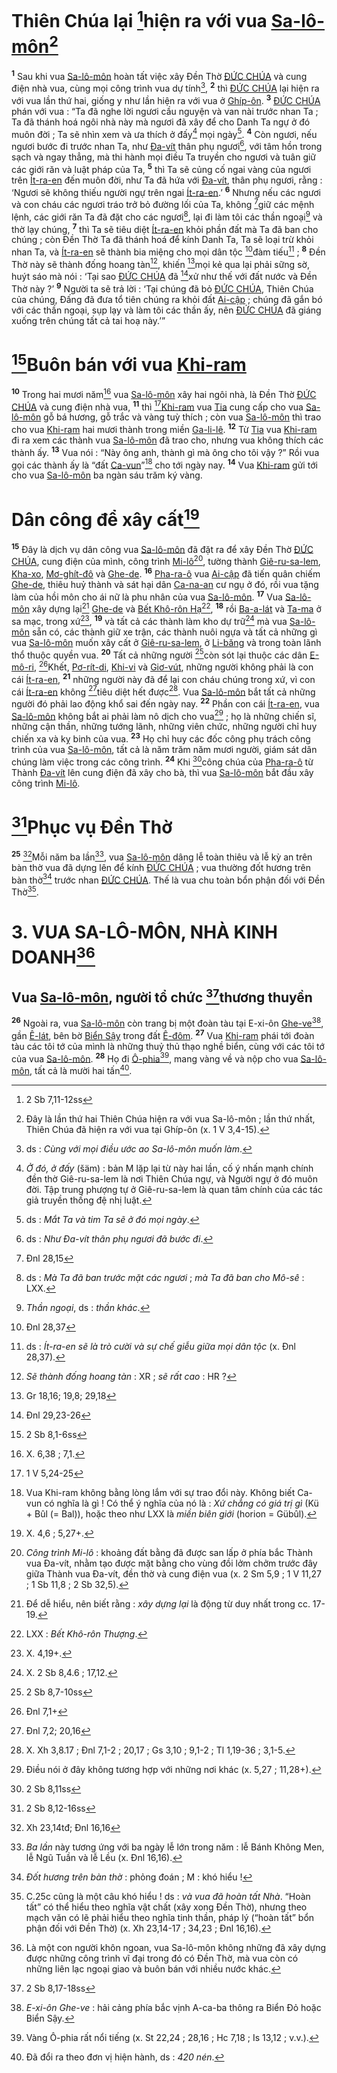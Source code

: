 # Thiên Chúa lại [^1@-9fb3aad8-0b06-4832-bace-712f8bcfb9ea]hiện ra với vua [Sa-lô-môn]()[^1-9fb3aad8-0b06-4832-bace-712f8bcfb9ea]

<sup><b>1</b></sup> Sau khi vua [Sa-lô-môn]() hoàn tất việc xây Đền Thờ [ĐỨC CHÚA]() và cung điện nhà vua, cùng mọi công trình vua dự tính[^2-9fb3aad8-0b06-4832-bace-712f8bcfb9ea], <sup><b>2</b></sup> thì [ĐỨC CHÚA]() lại hiện ra với vua lần thứ hai, giống y như lần hiện ra với vua ở [Ghíp-ôn](). <sup><b>3</b></sup> [ĐỨC CHÚA]() phán với vua : “Ta đã nghe lời ngươi cầu nguyện và van nài trước nhan Ta ; Ta đã thánh hoá ngôi nhà này mà ngươi đã xây để cho Danh Ta ngự ở đó muôn đời ; Ta sẽ nhìn xem và ưa thích ở đấy[^3-9fb3aad8-0b06-4832-bace-712f8bcfb9ea] mọi ngày[^4-9fb3aad8-0b06-4832-bace-712f8bcfb9ea]. <sup><b>4</b></sup> Còn ngươi, nếu ngươi bước đi trước nhan Ta, như [Đa-vít]() thân phụ ngươi[^5-9fb3aad8-0b06-4832-bace-712f8bcfb9ea], với tâm hồn trong sạch và ngay thẳng, mà thi hành mọi điều Ta truyền cho ngươi và tuân giữ các giới răn và luật pháp của Ta, <sup><b>5</b></sup> thì Ta sẽ củng cố ngai vàng của ngươi trên [Ít-ra-en]() đến muôn đời, như Ta đã hứa với [Đa-vít](), thân phụ ngươi, rằng : ‘Ngươi sẽ không thiếu người ngự trên ngai [Ít-ra-en]().’ <sup><b>6</b></sup> Nhưng nếu các ngươi và con cháu các ngươi tráo trở bỏ đường lối của Ta, không [^2@-9fb3aad8-0b06-4832-bace-712f8bcfb9ea]giữ các mệnh lệnh, các giới răn Ta đã đặt cho các ngươi[^6-9fb3aad8-0b06-4832-bace-712f8bcfb9ea], lại đi làm tôi các thần ngoại[^7-9fb3aad8-0b06-4832-bace-712f8bcfb9ea] và thờ lạy chúng, <sup><b>7</b></sup> thì Ta sẽ tiêu diệt [Ít-ra-en]() khỏi phần đất mà Ta đã ban cho chúng ; còn Đền Thờ Ta đã thánh hoá để kính Danh Ta, Ta sẽ loại trừ khỏi nhan Ta, và [Ít-ra-en]() sẽ thành bia miệng cho mọi dân tộc [^3@-9fb3aad8-0b06-4832-bace-712f8bcfb9ea]đàm tiếu[^8-9fb3aad8-0b06-4832-bace-712f8bcfb9ea] ; <sup><b>8</b></sup> Đền Thờ này sẽ thành đống hoang tàn[^9-9fb3aad8-0b06-4832-bace-712f8bcfb9ea], khiến [^4@-9fb3aad8-0b06-4832-bace-712f8bcfb9ea]mọi kẻ qua lại phải sững sờ, huýt sáo mà nói : ‘Tại sao [ĐỨC CHÚA]() đã [^5@-9fb3aad8-0b06-4832-bace-712f8bcfb9ea]xử như thế với đất nước và Đền Thờ này ?’ <sup><b>9</b></sup> Người ta sẽ trả lời : ‘Tại chúng đã bỏ [ĐỨC CHÚA](), Thiên Chúa của chúng, Đấng đã đưa tổ tiên chúng ra khỏi đất [Ai-cập]() ; chúng đã gắn bó với các thần ngoại, sụp lạy và làm tôi các thần ấy, nên [ĐỨC CHÚA]() đã giáng xuống trên chúng tất cả tai hoạ này.’”

# [^6@-9fb3aad8-0b06-4832-bace-712f8bcfb9ea]Buôn bán với vua [Khi-ram]()

<sup><b>10</b></sup> Trong hai mươi năm[^10-9fb3aad8-0b06-4832-bace-712f8bcfb9ea] vua [Sa-lô-môn]() xây hai ngôi nhà, là Đền Thờ [ĐỨC CHÚA]() và cung điện nhà vua, <sup><b>11</b></sup> thì [^7@-9fb3aad8-0b06-4832-bace-712f8bcfb9ea][Khi-ram]() vua [Tia]() cung cấp cho vua [Sa-lô-môn]() gỗ bá hương, gỗ trắc và vàng tuỳ thích ; còn vua [Sa-lô-môn]() thì trao cho vua [Khi-ram]() hai mươi thành trong miền [Ga-li-lê](). <sup><b>12</b></sup> Từ [Tia]() vua [Khi-ram]() đi ra xem các thành vua [Sa-lô-môn]() đã trao cho, nhưng vua không thích các thành ấy. <sup><b>13</b></sup> Vua nói : “Này ông anh, thành gì mà ông cho tôi vậy ?” Rồi vua gọi các thành ấy là “đất [Ca-vun]()”[^11-9fb3aad8-0b06-4832-bace-712f8bcfb9ea] cho tới ngày nay. <sup><b>14</b></sup> Vua [Khi-ram]() gửi tới cho vua [Sa-lô-môn]() ba ngàn sáu trăm ký vàng.

# Dân công để xây cất[^12-9fb3aad8-0b06-4832-bace-712f8bcfb9ea]

<sup><b>15</b></sup> Đây là dịch vụ dân công vua [Sa-lô-môn]() đã đặt ra để xây Đền Thờ [ĐỨC CHÚA](), cung điện của mình, công trình [Mi-lô]()[^13-9fb3aad8-0b06-4832-bace-712f8bcfb9ea], tường thành [Giê-ru-sa-lem](), [Kha-xo](), [Mơ-ghít-đô]() và [Ghe-de](). <sup><b>16</b></sup> [Pha-ra-ô]() vua [Ai-cập]() đã tiến quân chiếm [Ghe-de](), thiêu huỷ thành và sát hại dân [Ca-na-an]() cư ngụ ở đó, rồi vua tặng làm của hồi môn cho ái nữ là phu nhân của vua [Sa-lô-môn](). <sup><b>17</b></sup> Vua [Sa-lô-môn]() xây dựng lại[^14-9fb3aad8-0b06-4832-bace-712f8bcfb9ea] [Ghe-de]() và [Bết Khô-rôn Hạ]()[^15-9fb3aad8-0b06-4832-bace-712f8bcfb9ea], <sup><b>18</b></sup> rồi [Ba-a-lát]() và [Ta-ma]() ở sa mạc, trong xứ[^16-9fb3aad8-0b06-4832-bace-712f8bcfb9ea], <sup><b>19</b></sup> và tất cả các thành làm kho dự trữ[^17-9fb3aad8-0b06-4832-bace-712f8bcfb9ea] mà vua [Sa-lô-môn]() sẵn có, các thành giữ xe trận, các thành nuôi ngựa và tất cả những gì vua [Sa-lô-môn]() muốn xây cất ở [Giê-ru-sa-lem](), ở [Li-băng]() và trong toàn lãnh thổ thuộc quyền vua. <sup><b>20</b></sup> Tất cả những người [^8@-9fb3aad8-0b06-4832-bace-712f8bcfb9ea]còn sót lại thuộc các dân [E-mô-ri](), [^9@-9fb3aad8-0b06-4832-bace-712f8bcfb9ea]Khết, [Pơ-rít-di](), [Khi-vi]() và [Giơ-vút](), những người không phải là con cái [Ít-ra-en](), <sup><b>21</b></sup> những người này đã để lại con cháu chúng trong xứ, vì con cái [Ít-ra-en]() không [^10@-9fb3aad8-0b06-4832-bace-712f8bcfb9ea]tiêu diệt hết được[^18-9fb3aad8-0b06-4832-bace-712f8bcfb9ea]. Vua [Sa-lô-môn]() bắt tất cả những người đó phải lao động khổ sai đến ngày nay. <sup><b>22</b></sup> Phần con cái [Ít-ra-en](), vua [Sa-lô-môn]() không bắt ai phải làm nô dịch cho vua[^19-9fb3aad8-0b06-4832-bace-712f8bcfb9ea] ; họ là những chiến sĩ, những cận thần, những tướng lãnh, những viên chức, những người chỉ huy chiến xa và kỵ binh của vua. <sup><b>23</b></sup> Họ chỉ huy các đốc công phụ trách công trình của vua [Sa-lô-môn](), tất cả là năm trăm năm mươi người, giám sát dân chúng làm việc trong các công trình. <sup><b>24</b></sup> Khi [^11@-9fb3aad8-0b06-4832-bace-712f8bcfb9ea]công chúa của [Pha-ra-ô]() từ Thành [Đa-vít]() lên cung điện đã xây cho bà, thì vua [Sa-lô-môn]() bắt đầu xây công trình [Mi-lô]().

# [^12@-9fb3aad8-0b06-4832-bace-712f8bcfb9ea]Phục vụ Đền Thờ

<sup><b>25</b></sup> [^13@-9fb3aad8-0b06-4832-bace-712f8bcfb9ea]Mỗi năm ba lần[^20-9fb3aad8-0b06-4832-bace-712f8bcfb9ea], vua [Sa-lô-môn]() dâng lễ toàn thiêu và lễ kỳ an trên bàn thờ vua đã dựng lên để kính [ĐỨC CHÚA]() ; vua thường đốt hương trên bàn thờ[^21-9fb3aad8-0b06-4832-bace-712f8bcfb9ea] trước nhan [ĐỨC CHÚA](). Thế là vua chu toàn bổn phận đối với Đền Thờ[^22-9fb3aad8-0b06-4832-bace-712f8bcfb9ea].

# 3. VUA SA-LÔ-MÔN, NHÀ KINH DOANH[^23-9fb3aad8-0b06-4832-bace-712f8bcfb9ea]

## Vua [Sa-lô-môn](), người tổ chức [^14@-9fb3aad8-0b06-4832-bace-712f8bcfb9ea]thương thuyền

<sup><b>26</b></sup> Ngoài ra, vua [Sa-lô-môn]() còn trang bị một đoàn tàu tại E-xi-ôn [Ghe-ve]()[^24-9fb3aad8-0b06-4832-bace-712f8bcfb9ea], gần [Ê-lát](), bên bờ [Biển Sậy]() trong đất [Ê-đôm](). <sup><b>27</b></sup> Vua [Khi-ram]() phái tới đoàn tàu các tôi tớ của mình là những thuỷ thủ thạo nghề biển, cùng với các tôi tớ của vua [Sa-lô-môn](). <sup><b>28</b></sup> Họ đi [Ô-phia]()[^25-9fb3aad8-0b06-4832-bace-712f8bcfb9ea], mang vàng về và nộp cho vua [Sa-lô-môn](), tất cả là mười hai tấn[^26-9fb3aad8-0b06-4832-bace-712f8bcfb9ea].

[^1-9fb3aad8-0b06-4832-bace-712f8bcfb9ea]: Đây là lần thứ hai Thiên Chúa hiện ra với vua Sa-lô-môn ; lần thứ nhất, Thiên Chúa đã hiện ra với vua tại Ghíp-ôn (x. 1 V 3,4-15).

[^2-9fb3aad8-0b06-4832-bace-712f8bcfb9ea]: ds : _Cùng với mọi điều ước ao Sa-lô-môn muốn làm_.

[^3-9fb3aad8-0b06-4832-bace-712f8bcfb9ea]: _Ở đó, ở đấy_ (šäm) : bản M lặp lại từ này hai lần, cố ý nhấn mạnh chính đền thờ Giê-ru-sa-lem là nơi Thiên Chúa ngự, và Người ngự ở đó muôn đời. Tập trung phượng tự ở Giê-ru-sa-lem là quan tâm chính của các tác giả truyền thống đệ nhị luật.

[^4-9fb3aad8-0b06-4832-bace-712f8bcfb9ea]: ds : _Mắt Ta và tim Ta sẽ ở đó mọi ngày_.

[^5-9fb3aad8-0b06-4832-bace-712f8bcfb9ea]: ds : _Như Đa-vít thân phụ ngươi đã bước đi_.

[^6-9fb3aad8-0b06-4832-bace-712f8bcfb9ea]: ds : _Mà Ta đã ban trước mặt các ngươi_ ; _mà Ta đã ban cho Mô-sê_ : LXX.

[^7-9fb3aad8-0b06-4832-bace-712f8bcfb9ea]: _Thần ngoại_, ds : _thần khác_.

[^8-9fb3aad8-0b06-4832-bace-712f8bcfb9ea]: ds : _Ít-ra-en sẽ là trò cười và sự chế giễu giữa mọi dân tộc_ (x. Đnl 28,37).

[^9-9fb3aad8-0b06-4832-bace-712f8bcfb9ea]: _Sẽ thành đống hoang tàn_ : XR ; _sẽ rất cao_ : HR ?

[^10-9fb3aad8-0b06-4832-bace-712f8bcfb9ea]: X. 6,38 ; 7,1.

[^11-9fb3aad8-0b06-4832-bace-712f8bcfb9ea]: Vua Khi-ram không bằng lòng lắm với sự trao đổi này. Không biết Ca-vun có nghĩa là gì ! Có thể ý nghĩa của nó là : _Xứ chẳng có giá trị gì_ (Kü + Bûl (= Bal)), hoặc theo như LXX là _miền biên giới_ (horion = Gübûl).

[^12-9fb3aad8-0b06-4832-bace-712f8bcfb9ea]: X. 4,6 ; 5,27+.

[^13-9fb3aad8-0b06-4832-bace-712f8bcfb9ea]: _Công trình Mi-lô_ : khoảng đất bằng đã được san lấp ở phía bắc Thành vua Đa-vít, nhằm tạo được mặt bằng cho vùng đồi lởm chởm trước đây giữa Thành vua Đa-vít, đền thờ và cung điện vua (x. 2 Sm 5,9 ; 1 V 11,27 ; 1 Sb 11,8 ; 2 Sb 32,5).

[^14-9fb3aad8-0b06-4832-bace-712f8bcfb9ea]: Để dễ hiểu, nên biết rằng : _xây dựng lại_ là động từ duy nhất trong cc. 17-19.

[^15-9fb3aad8-0b06-4832-bace-712f8bcfb9ea]: LXX : _Bết Khô-rôn Thượng_.

[^16-9fb3aad8-0b06-4832-bace-712f8bcfb9ea]: X. 4,19+.

[^17-9fb3aad8-0b06-4832-bace-712f8bcfb9ea]: X. 2 Sb 8,4.6 ; 17,12.

[^18-9fb3aad8-0b06-4832-bace-712f8bcfb9ea]: X. Xh 3,8.17 ; Đnl 7,1-2 ; 20,17 ; Gs 3,10 ; 9,1-2 ; Tl 1,19-36 ; 3,1-5.

[^19-9fb3aad8-0b06-4832-bace-712f8bcfb9ea]: Điều nói ở đây không tương hợp với những nơi khác (x. 5,27 ; 11,28+).

[^20-9fb3aad8-0b06-4832-bace-712f8bcfb9ea]: _Ba lần_ này tương ứng với ba ngày lễ lớn trong năm : lễ Bánh Không Men, lễ Ngũ Tuần và lễ Lều (x. Đnl 16,16).

[^21-9fb3aad8-0b06-4832-bace-712f8bcfb9ea]: _Đốt hương trên bàn thờ_ : phỏng đoán ; M : khó hiểu !

[^22-9fb3aad8-0b06-4832-bace-712f8bcfb9ea]: C.25c cũng là một câu khó hiểu ! ds : _và vua đã hoàn tất Nhà_. “Hoàn tất” có thể hiểu theo nghĩa vật chất (xây xong Đền Thờ), nhưng theo mạch văn có lẽ phải hiểu theo nghĩa tinh thần, pháp lý (“hoàn tất” bổn phận đối với Đền Thờ) (x. Xh 23,14-17 ; 34,23 ; Đnl 16,16).

[^23-9fb3aad8-0b06-4832-bace-712f8bcfb9ea]: Là một con người khôn ngoan, vua Sa-lô-môn không những đã xây dựng được những công trình vĩ đại trong đó có Đền Thờ, mà vua còn có những liên lạc ngoại giao và buôn bán với nhiều nước khác.

[^24-9fb3aad8-0b06-4832-bace-712f8bcfb9ea]: _E-xi-ôn Ghe-ve_ : hải cảng phía bắc vịnh A-ca-ba thông ra Biển Đỏ hoặc Biển Sậy.

[^25-9fb3aad8-0b06-4832-bace-712f8bcfb9ea]: Vàng Ô-phia rất nổi tiếng (x. St 22,24 ; 28,16 ; Hc 7,18 ; Is 13,12 ; v.v.).

[^26-9fb3aad8-0b06-4832-bace-712f8bcfb9ea]: Đã đổi ra theo đơn vị hiện hành, ds : _420 nén_.

[^1@-9fb3aad8-0b06-4832-bace-712f8bcfb9ea]: 2 Sb 7,11-12ss

[^2@-9fb3aad8-0b06-4832-bace-712f8bcfb9ea]: Đnl 28,15

[^3@-9fb3aad8-0b06-4832-bace-712f8bcfb9ea]: Đnl 28,37

[^4@-9fb3aad8-0b06-4832-bace-712f8bcfb9ea]: Gr 18,16; 19,8; 29,18

[^5@-9fb3aad8-0b06-4832-bace-712f8bcfb9ea]: Đnl 29,23-26

[^6@-9fb3aad8-0b06-4832-bace-712f8bcfb9ea]: 2 Sb 8,1-6ss

[^7@-9fb3aad8-0b06-4832-bace-712f8bcfb9ea]: 1 V 5,24-25

[^8@-9fb3aad8-0b06-4832-bace-712f8bcfb9ea]: 2 Sb 8,7-10ss

[^9@-9fb3aad8-0b06-4832-bace-712f8bcfb9ea]: Đnl 7,1+

[^10@-9fb3aad8-0b06-4832-bace-712f8bcfb9ea]: Đnl 7,2; 20,16

[^11@-9fb3aad8-0b06-4832-bace-712f8bcfb9ea]: 2 Sb 8,11ss

[^12@-9fb3aad8-0b06-4832-bace-712f8bcfb9ea]: 2 Sb 8,12-16ss

[^13@-9fb3aad8-0b06-4832-bace-712f8bcfb9ea]: Xh 23,14tđ; Đnl 16,16

[^14@-9fb3aad8-0b06-4832-bace-712f8bcfb9ea]: 2 Sb 8,17-18ss
